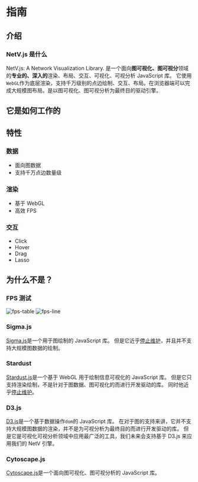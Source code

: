 # 指南

## 介绍

### NetV.js 是什么

NetV.js: A Network Visualization Library.
是一个面向**图可视化、图可视分**领域的**专业的、深入的**渲染、布局、交互、可视化、可视分析 JavaScript 库。
它使用`WebGL`作为底层渲染，支持千万级别的点边绘制、交互、布局。在浏览器端可以完成大规模图布局。是以图可视化、图可视分析为最终目的驱动引擎。

## 它是如何工作的

## 特性

### 数据

-   面向图数据
-   支持千万点边数量级

### 渲染

-   基于 WebGL
-   高效 FPS

### 交互

-   Click
-   Hover
-   Drag
-   Lasso

<!-- ### 布局

-   多种图布局支持
-   服务器端计算 -->

<!-- ### 可视化

-   可视化组件

### 可视分析

-   可视分析套件 -->

## 为什么不是？

### FPS 测试

<img :src="$withBase('/fps-table.jpg')" alt="fps-table">
<img :src="$withBase('/fps-line.jpg')" alt="fps-line">

### Sigma.js

[Sigma.js](http://sigmajs.org/)是一个用于图绘制的 JavaScript 库。
但是它近乎[停止维护](https://github.com/jacomyal/sigma.js/releases/)，并且并不支持大规模图数据的绘制。

### Stardust

[Stardust.js](https://stardustjs.github.io/)是一个基于 WebGL 用于绘制信息可视化的 JavaScript 库。
但是它只支持渲染绘制，不是针对于图数据、图可视化的而进行开发驱动的库。
同时他近乎[停止维护](https://github.com/stardustjs/)。

### D3.js

[D3.js](https://d3js.org/)是一个基于数据操作`dom`的 JavaScript 库。
在对于图的支持来讲，它并不支持大规模图数据的渲染，并不是为可视分析为最终目的而进行开发驱动的库。
但是它是可视化可视分析领域中应用最广泛的工具，我们未来会支持基于 D3.js 来应用我们的 NetV 引擎。

### Cytoscape.js

[Cytoscape.js](https://js.cytoscape.org/)是一个面向图可视化、图可视分析的 JavaScript 库。
